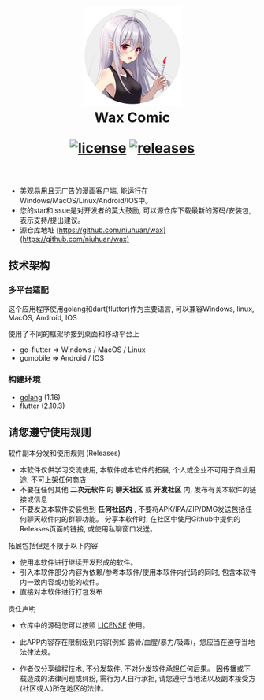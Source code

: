 
<div align="center">
  <h1 align="center">
    <img src="lib/assets/icon.png" width="200">
    <br/>
    Wax Comic


[![license](https://img.shields.io/github/license/niuhuan/wax)](https://raw.githubusercontent.com/niuhuan/wax/master/LICENSE)
[![releases](https://img.shields.io/github/v/release/niuhuan/wax)](https://github.com/niuhuan/wax/releases)
  </h1>
</div>


<br/>


- 美观易用且无广告的漫画客户端, 能运行在Windows/MacOS/Linux/Android/IOS中。
- 您的star和issue是对开发者的莫大鼓励, 可以源仓库下载最新的源码/安装包, 表示支持/提出建议。
- 源仓库地址 [https://github.com/niuhuan/wax](https://github.com/niuhuan/wax)


## 技术架构

### 多平台适配

这个应用程序使用golang和dart(flutter)作为主要语言, 可以兼容Windows, linux, MacOS, Android, IOS

使用了不同的框架桥接到桌面和移动平台上

- go-flutter => Windows / MacOS / Linux
- gomobile => Android / IOS


### 构建环境

- [golang](https://golang.org/) (1.16)
- [flutter](https://flutter.dev/) (2.10.3)

## 请您遵守使用规则

软件副本分发和使用规则 (Releases)

- 本软件仅供学习交流使用, 本软件或本软件的拓展, 个人或企业不可用于商业用途, 不可上架任何商店
- 不要在任何其他 **二次元软件** 的 **聊天社区** 或 **开发社区** 内, 发布有关本软件的链接或信息
- 不要发送本软件安装包到 **任何社区内** , 不要将APK/IPA/ZIP/DMG发送包括任何聊天软件内的群聊功能。 分享本软件时, 在社区中使用Github中提供的Releases页面的链接, 或使用私聊窗口发送。

拓展包括但是不限于以下内容

- 使用本软件进行继续开发形成的软件。
- 引入本软件部分内容为依赖/参考本软件/使用本软件内代码的同时, 包含本软件内一致内容或功能的软件。
- 直接对本软件进行打包发布

责任声明

- 仓库中的源码您可以按照 [LICENSE](LICENSE) 使用。

- 此APP内容存在限制级别内容(例如 露骨/血腥/暴力/吸毒)，您应当在遵守当地法律法规。

- 作者仅分享编程技术, 不分发软件, 不对分发软件承担任何后果。 因传播或下载造成的法律问题或纠纷, 需行为人自行承担, 请您遵守当地法以及副本接受方(社区或人)所在地区的法律。

